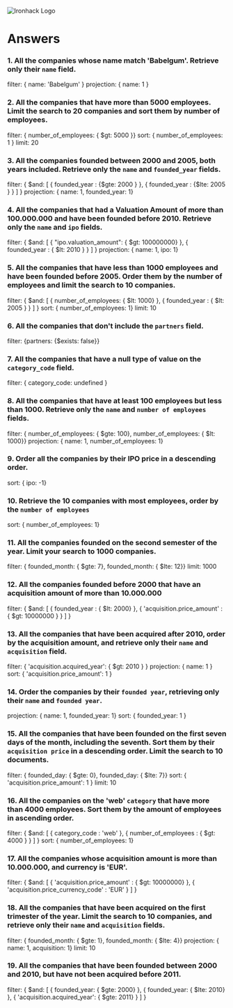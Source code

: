 ![Ironhack Logo](https://i.imgur.com/1QgrNNw.png)

# Answers

### 1. All the companies whose name match 'Babelgum'. Retrieve only their `name` field.

filter: { name: 'Babelgum' }
projection: { name: 1 }

### 2. All the companies that have more than 5000 employees. Limit the search to 20 companies and sort them by **number of employees**.

filter: { number_of_employees: { $gt: 5000 }}
sort: { number_of_employees: 1 }
limit: 20

### 3. All the companies founded between 2000 and 2005, both years included. Retrieve only the `name` and `founded_year` fields.

filter: { $and: [ { founded_year : {$gte: 2000 } }, { founded_year : {$lte: 2005 } } ] }
projection: { name: 1, founded_year: 1}

### 4. All the companies that had a Valuation Amount of more than 100.000.000 and have been founded before 2010. Retrieve only the `name` and `ipo` fields.

filter: { $and: [ { "ipo.valuation_amount": { $gt: 100000000} }, { founded_year : { $lt: 2010 } } ] }
projection: { name: 1, ipo: 1}

### 5. All the companies that have less than 1000 employees and have been founded before 2005. Order them by the number of employees and limit the search to 10 companies.

filter: { $and: [ { number_of_employees: { $lt: 1000} }, { founded_year : { $lt: 2005 } } ] }
sort: { number_of_employees: 1}
limit: 10

### 6. All the companies that don't include the `partners` field.

filter: {partners: {$exists: false}}

### 7. All the companies that have a null type of value on the `category_code` field.

filter: { category_code: undefined }

### 8. All the companies that have at least 100 employees but less than 1000. Retrieve only the `name` and `number of employees` fields.

filter: { number_of_employees: { $gte: 100}, number_of_employees: { $lt: 1000}}
projection: { name: 1, number_of_employees: 1}

### 9. Order all the companies by their IPO price in a descending order.

sort: { ipo: -1}

### 10. Retrieve the 10 companies with most employees, order by the `number of employees`

sort: { number_of_employees: 1}

### 11. All the companies founded on the second semester of the year. Limit your search to 1000 companies.

filter: { founded_month: { $gte: 7}, founded_month: { $lte: 12}}
limit: 1000

### 12. All the companies founded before 2000 that have an acquisition amount of more than 10.000.000

filter: { $and: [ { founded_year : { $lt: 2000} }, { 'acquisition.price_amount' : { $gt: 10000000 } } ] }

### 13. All the companies that have been acquired after 2010, order by the acquisition amount, and retrieve only their `name` and `acquisition` field.

filter: { 'acquisition.acquired_year': { $gt: 2010 } }
projection: { name: 1 }
sort: { 'acquisition.price_amount': 1 }

### 14. Order the companies by their `founded year`, retrieving only their `name` and `founded year`.

projection: { name: 1, founded_year: 1}
sort: { founded_year: 1 }

### 15. All the companies that have been founded on the first seven days of the month, including the seventh. Sort them by their `acquisition price` in a descending order. Limit the search to 10 documents.

filter: { founded_day: { $gte: 0}, founded_day: { $lte: 7}}
sort: { 'acquisition.price_amount': 1 }
limit: 10

### 16. All the companies on the 'web' `category` that have more than 4000 employees. Sort them by the amount of employees in ascending order.

filter: { $and: [ { category_code : 'web' }, { number_of_employees : { $gt: 4000 } } ] }
sort: { number_of_employees: 1}

### 17. All the companies whose acquisition amount is more than 10.000.000, and currency is 'EUR'.

filter: { $and: [ { 'acquisition.price_amount' : { $gt: 10000000} }, { 'acquisition.price_currency_code' : 'EUR' } ] }

### 18. All the companies that have been acquired on the first trimester of the year. Limit the search to 10 companies, and retrieve only their `name` and `acquisition` fields.

filter: { founded_month: { $gte: 1}, founded_month: { $lte: 4}}
projection: { name: 1, acquisition: 1}
limit: 10

### 19. All the companies that have been founded between 2000 and 2010, but have not been acquired before 2011.

filter: { $and: [ { founded_year: { $gte: 2000} }, { founded_year: { $lte: 2010} }, { 'acquisition.acquired_year': { $gte: 2011} } ] }
